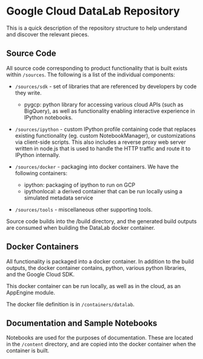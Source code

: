 # Google Cloud DataLab Repository

This is a quick description of the repository structure to help understand and
discover the relevant pieces.

## Source Code

All source code corresponding to product functionality that is built exists
within `/sources`. The following is a list of the individual components:

* `/sources/sdk` - set of libraries that are referenced by developers by code
  they write.
  - pygcp: python library for accessing various cloud APIs (such as BigQuery), as well
    as functionality enabling interactive experience in IPython notebooks.

* `/sources/ipython` - custom IPython profile containing code that replaces existing
  functionality (eg. custom NotebookManager), or customizations via client-side scripts.
  This also includes a reverse proxy web server written in node.js that is used to
  handle the HTTP traffic and route it to IPython internally.

* `/sources/docker` - packaging into docker containers. We have the following containers:
  - ipython: packaging of ipython to run on GCP
  - ipythonlocal: a derived container that can be run locally using a simulated
  metadata service

* `/sources/tools` - miscellaneous other supporting tools.

Source code builds into the /build directory, and the generated build outputs are
consumed when building the DataLab docker container.

## Docker Containers

All functionality is packaged into a docker container. In addition to the build outputs,
the docker container contains, python, various python libraries, and the Google Cloud
SDK.

This docker container can be run locally, as well as in the cloud, as an AppEngine
module.

The docker file definition is in `/containers/datalab`.

## Documentation and Sample Notebooks

Notebooks are used for the purposes of documentation. These are located in the `/content`
directory, and are copied into the docker container when the container is built.

